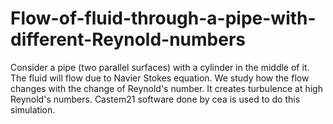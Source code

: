 # Flow-of-fluid-through-a-pipe-with-different-Reynold-numbers
Consider a pipe (two parallel surfaces) with a cylinder in the middle of it. The fluid will flow due to Navier Stokes equation.
We study how the flow changes with the change of Reynold's number. It creates turbulence at high Reynold's numbers.
Castem21 software done by cea is used to do this simulation.
